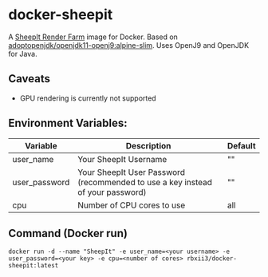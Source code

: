 # docker-sheepit
A [SheepIt Render Farm](https://www.sheepit-renderfarm.com/) image for Docker. Based on [adoptopenjdk/openjdk11-openj9:alpine-slim](https://hub.docker.com/r/adoptopenjdk/openjdk11-openj9). Uses OpenJ9 and OpenJDK for Java.


## Caveats
- GPU rendering is currently not supported

## Environment Variables:
| Variable      | Description                                                                    | Default |
|---------------|--------------------------------------------------------------------------------|---------|
| user_name     | Your SheepIt Username                                                          |""       |
| user_password | Your SheepIt User Password (recommended to use a key instead of your password) |""       |
| cpu           | Number of CPU cores to use                                                     | all     |

## Command (Docker run)
`docker run -d --name "SheepIt" -e user_name=<your username> -e user_password=<your key> -e cpu=<number of cores> rbxii3/docker-sheepit:latest`
